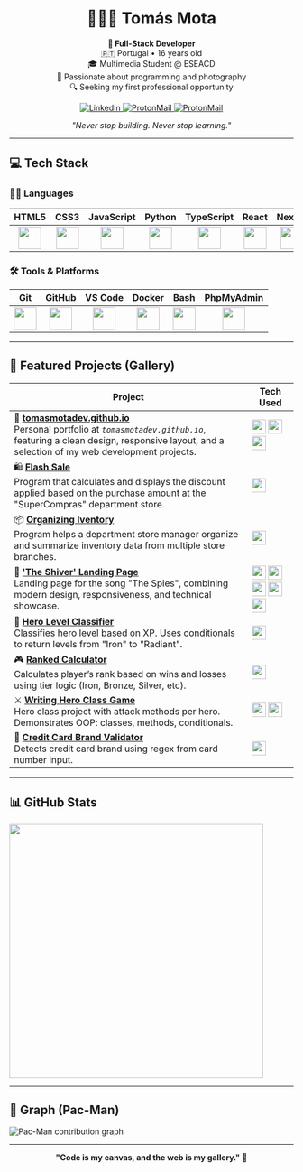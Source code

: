 <!-- Header -->
<h1 align="center">👨🏼‍💻 Tomás Mota</h1>

<p align="center">
  <strong>🚀 Full-Stack Developer</strong><br>
  🇵🇹 Portugal • 16 years old<br>
  🎓 Multimedia Student @ ESEACD<br>
  🧠 Passionate about programming and photography<br>
  🔍 Seeking my first professional opportunity
</p>

<p align="center">
  <a href="https://tomasmotadev.github.io/linkedin">
    <img alt="LinkedIn" src="https://img.shields.io/badge/-LinkedIn-0077B5?style=for-the-badge&logo=linkedin&logoColor=white" />
  <a href="mailto:tomasmotadev@proton.me">
    <img alt="ProtonMail" src="https://img.shields.io/badge/-ProtonMail-8B89CC?style=for-the-badge&logo=protonmail&logoColor=white" />
  <a href="https://tomasmotadev.github.io/cv">
    <img alt="ProtonMail" src="https://img.shields.io/badge/-CV-0A66C2?style=for-the-badge&logo=linkedin&logoColor=white" />
  </a>
</p>

<p align="center">
  <em>"Never stop building. Never stop learning."</em>
</p>

---
## 💻 Tech Stack

### 🧑‍💻 Languages

| HTML5                                                | CSS3                                                 | JavaScript                                           | Python                                               | TypeScript                                           | React                                                | Next.js                                              | Java                                                | PHP                                                  |
|------------------------------------------------------|------------------------------------------------------|------------------------------------------------------|------------------------------------------------------|------------------------------------------------------|------------------------------------------------------|------------------------------------------------------|------------------------------------------------------|------------------------------------------------------|
| <div align="center"><img src="https://cdn.jsdelivr.net/gh/devicons/devicon/icons/html5/html5-original.svg" width="40"/></div> | <div align="center"><img src="https://cdn.jsdelivr.net/gh/devicons/devicon/icons/css3/css3-original.svg" width="40"/></div> | <div align="center"><img src="https://cdn.jsdelivr.net/gh/devicons/devicon/icons/javascript/javascript-original.svg" width="40"/></div> | <div align="center"><img src="https://cdn.jsdelivr.net/gh/devicons/devicon/icons/python/python-original.svg" width="40"/></div> | <div align="center"><img src="https://cdn.jsdelivr.net/gh/devicons/devicon/icons/typescript/typescript-original.svg" width="40"/></div> | <div align="center"><img src="https://cdn.jsdelivr.net/gh/devicons/devicon/icons/react/react-original.svg" width="40"/></div> | <div align="center"><img src="https://cdn.jsdelivr.net/gh/devicons/devicon/icons/nextjs/nextjs-original.svg" width="40"/></div> | <div align="center"><img src="https://cdn.jsdelivr.net/gh/devicons/devicon/icons/java/java-original.svg" width="40"/></div> | <div align="center"><img src="https://cdn.jsdelivr.net/gh/devicons/devicon/icons/php/php-original.svg" width="40"/></div> |

### 🛠 Tools & Platforms

| Git                                                  | GitHub                                               | VS Code                                              | Docker                                               | Bash                                                 | PhpMyAdmin                                          |
|------------------------------------------------------|------------------------------------------------------|------------------------------------------------------|------------------------------------------------------|------------------------------------------------------|-----------------------------------------------------|
| <div align="center"><img src="https://cdn.jsdelivr.net/gh/devicons/devicon/icons/git/git-original.svg" width="40"/></div> | <div align="center"><img src="https://cdn.jsdelivr.net/gh/devicons/devicon/icons/github/github-original.svg" width="40"/></div> | <div align="center"><img src="https://cdn.jsdelivr.net/gh/devicons/devicon/icons/vscode/vscode-original.svg" width="40"/></div> | <div align="center"><img src="https://cdn.jsdelivr.net/gh/devicons/devicon/icons/docker/docker-original.svg" width="40"/></div> | <div align="center"><img src="https://cdn.jsdelivr.net/gh/devicons/devicon/icons/bash/bash-original.svg" width="40"/></div> | <div align="center"><img src="https://www.svgrepo.com/show/473751/phpmyadmin.svg" width="40"/></div> |

---

## 📁 Featured Projects (Gallery)

| Project | Tech Used |
|--------|---------------------|
| 🔗 **[tomasmotadev.github.io](https://tomasmotadev.github.io)**<br>Personal portfolio at <i>`tomasmotadev.github.io`</i>, featuring a clean design, responsive layout, and a selection of my web development projects. | <img src="https://cdn.jsdelivr.net/gh/devicons/devicon/icons/html5/html5-original.svg" width="25"/> <img src="https://cdn.jsdelivr.net/gh/devicons/devicon/icons/css3/css3-original.svg" width="25"/> <img src="https://cdn.jsdelivr.net/gh/devicons/devicon/icons/javascript/javascript-original.svg" width="25"/> |
| 🛍️ **[Flash Sale](https://github.com/tomasmotadev/exploring-java-syntax-and-logic/tree/main/flash-sale)**<br>Program that calculates and displays the discount applied based on the purchase amount at the "SuperCompras" department store. | <img src="https://cdn.jsdelivr.net/gh/devicons/devicon/icons/java/java-original.svg" width="25"/> |
| 📦 **[Organizing Iventory](https://github.com/tomasmotadev/exploring-java-syntax-and-logic/tree/main/organizing-inventory)**<br>Program helps a department store manager organize and summarize inventory data from multiple store branches. | <img src="https://cdn.jsdelivr.net/gh/devicons/devicon/icons/java/java-original.svg" width="25"/> |
| 🎵 **['The Shiver' Landing Page](https://github.com/tomasmotadev)**<br>Landing page for the song "The Spies", combining modern design, responsiveness, and technical showcase. | <img src="https://cdn.jsdelivr.net/gh/devicons/devicon/icons/typescript/typescript-original.svg" width="25"/> <img src="https://cdn.jsdelivr.net/gh/devicons/devicon/icons/javascript/javascript-original.svg" width="25"/> <img src="https://cdn.jsdelivr.net/gh/devicons/devicon/icons/css3/css3-original.svg" width="25"/> <img src="https://cdn.jsdelivr.net/gh/devicons/devicon/icons/react/react-original.svg" width="25"/> <img src="https://cdn.jsdelivr.net/gh/devicons/devicon/icons/nextjs/nextjs-original.svg" width="25"/> |
| 🧠 **[Hero Level Classifier](https://github.com/tomasmotadev/hero-level-classifier)**<br>Classifies hero level based on XP. Uses conditionals to return levels from "Iron" to "Radiant". | <img src="https://cdn.jsdelivr.net/gh/devicons/devicon/icons/python/python-original.svg" width="25"/> |
| 🎮 **[Ranked Calculator](https://github.com/tomasmotadev/ranked-calculator)**<br>Calculates player’s rank based on wins and losses using tier logic (Iron, Bronze, Silver, etc). | <img src="https://cdn.jsdelivr.net/gh/devicons/devicon/icons/python/python-original.svg" width="25"/> |
| ⚔️ **[Writing Hero Class Game](https://github.com/tomasmotadev/hero_game)**<br>Hero class project with attack methods per hero. Demonstrates OOP: classes, methods, conditionals. | <img src="https://cdn.jsdelivr.net/gh/devicons/devicon/icons/python/python-original.svg" width="25"/> <img src="https://cdn.jsdelivr.net/gh/devicons/devicon/icons/json/json-original.svg" width="25"/> |
| 🔐 **[Credit Card Brand Validator](https://github.com/tomasmotadev/credit-card-brand-validator)**<br>Detects credit card brand using regex from card number input. | <img src="https://cdn.jsdelivr.net/gh/devicons/devicon/icons/php/php-original.svg" width="25"/> |

---

## 📊 GitHub Stats

<p align="left">
  <img src="https://github-readme-stats.vercel.app/api?username=tomasmotadev&show_icons=true&theme=tokyonight" width="450" />
</p>

---

## 👾 Graph (Pac-Man)

<picture>
  <source media="(prefers-color-scheme: dark)" srcset="https://raw.githubusercontent.com/tomasmotadev/tomasmotadev/output/pacman-contribution-graph-dark.svg">
  <source media="(prefers-color-scheme: light)" srcset="https://raw.githubusercontent.com/tomasmotadev/tomasmotadev/output/pacman-contribution-graph.svg">
  <img alt="Pac-Man contribution graph" src="https://raw.githubusercontent.com/tomasmotadev/tomasmotadev/.github/workflows/pacman.yml">
</picture>

---

<p align="center">
  <b>"Code is my canvas, and the web is my gallery."</b> 🎨
</p>
